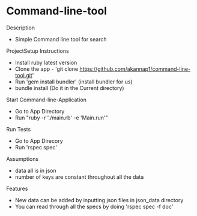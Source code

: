 # Command-line-tool

Description 
* Simple Command line tool for search

 ProjectSetup Instructions
* Install ruby latest version 
* Clone the app - 'git clone https://github.com/akannap1/command-line-tool.git'
* Run 'gem install bundler' (install bundler for us)
* bundle install (Do it in the Current directory)

 Start Command-line-Application 
* Go to App Directory
* Run "ruby -r './main.rb' -e 'Main.run'"

 Run Tests 
* Go to App Direcory
* Run 'rspec spec' 

Assumptions
* data all is in json 
* number of keys are constant throughout all the data

Features 
* New data can be added by inputting json files in json_data directory
* You can read through all the specs by doing 'rspec spec -f doc'
